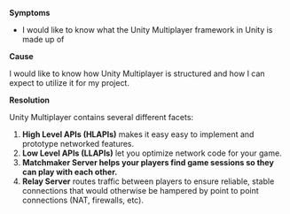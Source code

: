 

**Symptoms**


- I would like to know what the Unity Multiplayer framework in Unity is made up of



**Cause**



I would like to know how Unity Multiplayer is structured and how I can expect to utilize it for my project.



**Resolution**



Unity Multiplayer contains several different facets:



 1. **High Level APIs (HLAPIs)** makes it easy easy to implement and prototype networked features.
 2. **Low Level APIs (LLAPIs)** let you optimize network code for your game.
 3. **Matchmaker Server helps your players find game sessions so they can play with each other.**
 4. **Relay Server** routes traffic between players to ensure reliable, stable connections that would otherwise be hampered by point to point connections (NAT, firewalls, etc).






